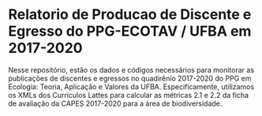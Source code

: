 # Relatorio de Producao de Discente e Egresso do PPG-ECOTAV / UFBA em 2017-2020

Nesse repositório, estão os dados e códigos necessários para monitorar as publicações de discentes e egressos no quadirênio 2017-2020 do PPG em Ecologia: Teoria, Aplicação e Valores da UFBA. Especificamente, utilizamos os XMLs dos Currículos Lattes para calcular as métricas 2.1 e 2.2 da ficha de avaliação da CAPES 2017-2020 para a área de biodiversidade.

